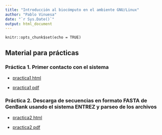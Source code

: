```yaml
---
title: "Introducción al biocómputo en el ambiente GNU/Linux"
author: "Pablo Vinuesa"
date: "`r Sys.Date()`"
output: html_document
---
```


```{r setup, include=FALSE}
knitr::opts_chunk$set(echo = TRUE)
```

## Material para prácticas

### Práctica 1. Primer contacto con el sistema

- [practica1 html](https://github.com/vinuesa/intro2phyloinfo/tree/master/docs/working_with_linux_commands.html)

- [practica1 pdf](https://github.com/vinuesa/intro2phyloinfo/tree/master/docs/intro2linux/working_with_linux_commands.pdf)

### Práctica 2. Descarga de secuencias en formato FASTA de GenBank usando el sistema ENTREZ y parseo de los archivos
- [practica2 html](https://github.com/vinuesa/intro2phyloinfo/tree/master/docs/ejercicio_parseo_fastas_ENTREZ.html
)

- [practica2 pdf](https://github.com/vinuesa/intro2phyloinfo/tree/master/docs/practica2_parseo_fastas/ejercicio_parseo_fastas_ENTREZ.pdf)


